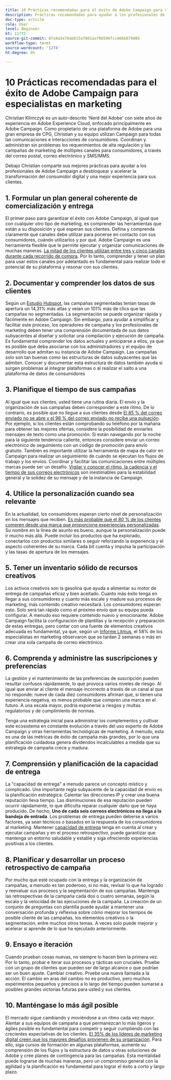 ```yaml
---
title: 10 Prácticas recomendadas para el éxito de Adobe Campaign para especialistas en marketing
description: Prácticas recomendadas para ayudar a los profesionales de Adobe Campaign a desbloquear y acelerar la transformación del consumidor digital y ofrecer una mejor experiencia a sus clientes.
doc-type: article
role: User
level: Beginner
kt: 11772
source-git-commit: 8fa4a3e70ab815af801aaf96596fcc466b879086
workflow-type: tm+mt
source-wordcount: '1274'
ht-degree: 0%

---
```



# 10 Prácticas recomendadas para el éxito de Adobe Campaign para especialistas en marketing

Christian Klimczyk es un auto-descrito &#39;Nerd del Adobe&#39; con siete años de experiencia en Adobe Experience Cloud, enfocado principalmente en Adobe Campaign. Como propietario de una plataforma de Adobe para una gran empresa de CPG, Christian y su equipo utilizan Campaign para todas las comunicaciones e interacciones de consumidores. Coordinan y administran sin problemas los requerimientos de alta regulación y las campañas de marketing de múltiples canales para consumidores, a través del correo postal, correo electrónico y SMS/MMS.

Debajo Christian comparte sus mejores prácticas para ayudar a los profesionales de Adobe Campaign a desbloquear y acelerar la transformación del consumidor digital y una mejor experiencia para sus clientes.


## 1. Formular un plan general coherente de comercialización y entrega

El primer paso para garantizar el éxito con Adobe Campaign, al igual que con cualquier otro tipo de marketing, es comprender las herramientas que están a su disposición y qué esperan sus clientes. Defina y comprenda claramente qué canales debe utilizar para ponerse en contacto con sus consumidores, cuándo utilizarlos y por qué. Adobe Campaign es una herramienta flexible que le permite ejecutar y organizar comunicaciones de muchas maneras. [La mitad de los clientes utilizan entre tres y cinco canales durante cada recorrido de compra](https://www.mckinsey.com/capabilities/operations/our-insights/redefine-the-omnichannel-approach-focus-on-what-truly-matters). Por lo tanto, comprender y tener un plan para usar estos canales por adelantado es fundamental para realizar todo el potencial de su plataforma y resonar con sus clientes.


## 2. Documentar y comprender los datos de sus clientes

Según un [Estudio Hubspot](https://www.linkedin.com/pulse/customer-segmentation-effective-b2b-business-industry-sabreen), las campañas segmentadas tenían tasas de apertura un 14,31% más altas y veían un 101% más de clics que las campañas no segmentadas. La segmentación se puede organizar rápida y fácilmente en Adobe Campaign. Sin embargo, para ayudar a simplificar y facilitar este proceso, los operadores de campaña y los profesionales de marketing deben tener una comprensión documentada de sus datos subyacentes al diseñar y solicitar una compilación y ejecución de campaña. Es fundamental comprender los datos actuales y anticiparse a ellos, ya que es posible que deba asociarse con los administradores y el equipo de desarrollo que admitan su instancia de Adobe Campaign. Las campañas solo son tan buenas como las estructuras de datos subyacentes que las admiten. Conocer y documentar esta estructura de datos también ayuda si surgen problemas al integrar plataformas o al realizar el salto a una plataforma de datos de consumidores


## 3. Planifique el tiempo de sus campañas

Al igual que sus clientes, usted tiene una rutina diaria. El envío y la organización de sus campañas deben corresponder a este ritmo. De lo contrario, es posible que no llegue a sus clientes desde [El 85 % del correo enviado no se abre y el 98 % del correo enviado no recibe una pulsación](https://www.validity.com/resource-center/state-of-email-2021/). Por ejemplo, si los clientes están comprobando su teléfono por la mañana para obtener las mejores ofertas, considere la posibilidad de enviarles mensajes de texto como una promoción. Si están navegando por la noche para la siguiente tendencia caliente, entonces considere enviar un correo electrónico de seguimiento con un código de promoción para envío gratuito. También es importante utilizar la herramienta de mapa de calor en Campaign para realizar un seguimiento de cuándo se ejecutan los flujos de trabajo y los envíos. Coordinar y facilitar las comunicaciones entre múltiples marcas puede ser un desafío. [Vigilar y conocer el ritmo, la cadencia y el tiempo de sus correos electrónicos](https://experienceleaguecommunities.adobe.com/t5/adobe-campaign-classic-blogs/predictive-send-time-optimization-with-adobe-campaign/ba-p/561554) son inestimables para la estabilidad general y la solidez de su mensaje y de la instancia de Campaign.


## 4. Utilice la personalización cuando sea relevante

En la actualidad, los consumidores esperan cierto nivel de personalización en los mensajes que reciben. [Es más probable que el 80 % de los clientes compren desde una marca que proporcione experiencias personalizadas](https://us.epsilon.com/power-of-me). Su nombre en la línea de asunto es bueno, aunque la personalización puede ir mucho más allá. Puede incluir los productos que ha explorado, conectarlos con productos similares o seguir reforzando la experiencia y el aspecto coherentes de su marca. Cada bit cuenta y impulsa la participación y las tasas de apertura de los mensajes.


## 5. Tener un inventario sólido de recursos creativos

Los activos creativos son la gasolina que ayuda a alimentar su motor de entrega de campañas eficaz y bien aceitado. Cuanto más éxito tenga en llegar a sus consumidores y cuanto más escale y madure sus procesos de marketing, más contenido creativo necesitará. Los consumidores esperan esto. Solo será tan rápido como el próximo envío que su equipo pueda configurar. A menudo eso requiere contenido nuevo y emocionante. Adobe Campaign facilita la configuración de plantillas y la recepción y preparación de estas entregas, pero contar con una fuente de elementos creativos adecuada es fundamental, ya que, según un [Informe Litmus](https://www.litmus.com/resources/state-of-email/), el 58% de los especialistas en marketing observaron que se tardan 2 semanas o más en crear una sola campaña de correo electrónico.


## 6. Comprenda y administre las suscripciones y preferencias

La gestión y el mantenimiento de las preferencias de suscripción pueden resultar confusos rápidamente, lo que provoca varios niveles de riesgo. Al igual que enviar al cliente el mensaje incorrecto a través de un canal al que no responde: nueve de cada diez consumidores afirman que, si tienen una experiencia negativa, es menos probable que compren una marca en el futuro. A una escala mayor, podría exponerse a riesgos y multas regulatorios y de cumplimiento de normas.

Tenga una estrategia inicial para administrar los complementos y cultivar este ecosistema en constante evolución a través del uso experto de Adobe Campaign y otras herramientas tecnológicas de marketing. A menudo, esta es una de las métricas de éxito de campaña más grandes, por lo que una planificación cuidadosa genera dividendos incalculables a medida que su estrategia de campaña crece y madura.


## 7. Comprensión y planificación de la capacidad de entrega

La &quot;capacidad de entrega&quot; a menudo parece un concepto místico y complicado. Una importante regla subyacente de la capacidad de envío es la planificación estratégica. Calentar las direcciones IP y crear una buena reputación lleva tiempo. Las disminuciones de esa reputación pueden ocurrir rápidamente, lo que dificulta reparar cualquier daño que se haya producido. De hecho, **Uno de cada seis correos electrónicos no llega a la bandeja de entrada**. Los problemas de entrega pueden deberse a varios factores, ya sean técnicos o basados en la respuesta de los consumidores al marketing. Mantener [capacidad de entrega](https://business.adobe.com/products/campaign/email-deliverability.html) tenga en cuenta al crear y ejecutar campañas y en el proceso retrospectivo, puede garantizar que mantenga un entorno saludable y estable y siga ofreciendo experiencias positivas a los clientes.


## 8. Planificar y desarrollar un proceso retrospectivo de campaña

Por mucho que esté ocupado con la entrega y la organización de campañas, a menudo es tan poderoso, si no más, revisar lo que ha logrado y reevaluar sus procesos y la segmentación de sus campañas. Mantenga las retrospectivas de la campaña cada dos o cuatro semanas, según la escala y la velocidad de las ejecuciones de la campaña. La creación de un conjunto de preguntas con plantilla puede ayudar a mantener una conversación profunda y reflexiva sobre cómo mejorar los tiempos de posible cliente de las campañas, los elementos creativos o la segmentación, entre muchos otros temas. A veces solo puede mejorar y acelerar si aprende de lo que ha ejecutado anteriormente.



## 9. Ensayo e iteración

Cuando prueban cosas nuevas, no siempre lo hacen bien la primera vez. Por lo tanto, probar e iterar sus procesos y tácticas son cruciales. Pruebe con un grupo de clientes que pueden ser de largo alcance o que podrían ser un buen ajuste. Cambiar creativo. Pruebe una nueva llamada a la acción. El cambio en aras del cambio no es productivo, pero muchos experimentos pequeños y precisos a lo largo del tiempo pueden sumarse a posibles grandes victorias futuras para usted y sus clientes.



## 10. Manténgase lo más ágil posible

El mercado sigue cambiando y moviéndose a un ritmo cada vez mayor. Alentar a sus equipos de campaña a que permanezcan lo más ligeros y ágiles posible es fundamental para competir y seguir cumpliendo con las crecientes expectativas de los clientes. [El 35% de los líderes de marketing digital creen que los mayores desafíos provienen de su organización](https://www.gartner.com/en/newsroom/press-releases/gartner-says-35--of-digital-marketing-leaders-believe-the-bigges). Para ello, siga cursos de formación en algunas plataformas, aumente su comprensión de los flujos y la estructura de datos u otras soluciones de Adobe y cree planes de contingencia para las campañas. Esta mentalidad puede lograrse de muchas maneras, pero un compromiso general con la agilidad y la planificación es fundamental para lograr el éxito a corto y largo plazo.
